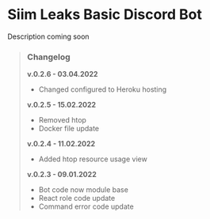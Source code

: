 # Siim Leaks Basic Discord Bot

Description coming soon

>### Changelog
>**v.0.2.6 - 03.04.2022**
>- Changed configured to Heroku hosting
> 
>**v.0.2.5 - 15.02.2022**
>- Removed htop
>- Docker file update
> 
>**v.0.2.4 - 11.02.2022**
>- Added htop resource usage view
> 
>**v.0.2.3 - 09.01.2022**
>- Bot code now module base
>- React role code update
>- Command error code update
